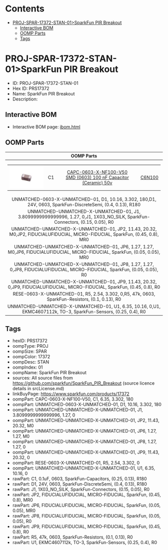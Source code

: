 



Contents
========

* [PROJ-SPAR-17372-STAN-01>SparkFun PIR Breakout](#proj-spar-17372-stan-01sparkfun-pir-breakout)
	* [Interactive BOM](#interactive-bom)
	* [OOMP Parts](#oomp-parts)
	* [Tags](#tags)

# PROJ-SPAR-17372-STAN-01>SparkFun PIR Breakout

- ID: PROJ-SPAR-17372-STAN-01
- Hex ID: PRS17372
- Name: SparkFun PIR Breakout
- Description: 

## Interactive BOM

- Interactive BOM page: [ibom.html](kicad/bom/ibom.html)

## OOMP Parts
  

|OOMP Parts|
| :---: |
|<table><tr><td>![CAPC-0603-X-NF100-V50](https://raw.githubusercontent.com/oomlout/oomlout_OOMP_parts/main/CAPC-0603-X-NF100-V50/image_140.jpg)</td><td> C1</td><td>[CAPC-0603-X-NF100-V50<br>SMD (0603) 100 nF Capacitor (Ceramic) 50v](https://github.com/oomlout/oomlout_OOMP_parts/tree/main/CAPC-0603-X-NF100-V50/)</td><td>[C6N100](https://github.com/oomlout/oomlout_OOMP_parts/tree/main/CAPC-0603-X-NF100-V50/)</td></tr></table>|
|UNMATCHED-0603-X-UNMATCHED-01, D1, 10.16, 3.302, 180,D1, 24V, 0603, SparkFun-DiscreteSemi, (0.4, 0.13), R180|
|UNMATCHED-UNMATCHED-X-UNMATCHED-01, J1, 3.8099999999999996, 1.27, 0,J1, 1X03_NO_SILK, SparkFun-Connectors, (0.15, 0.05), R0|
|UNMATCHED-UNMATCHED-X-UNMATCHED-01, JP2, 11.43, 20.32, M0,JP2, FIDUCIALUFIDUCIAL, MICRO-FIDUCIAL, SparkFun, (0.45, 0.8), MR0|
|UNMATCHED-UNMATCHED-X-UNMATCHED-01, JP6, 1.27, 1.27, M0,JP6, FIDUCIALUFIDUCIAL, MICRO-FIDUCIAL, SparkFun, (0.05, 0.05), MR0|
|UNMATCHED-UNMATCHED-X-UNMATCHED-01, JP8, 1.27, 1.27, 0,JP8, FIDUCIALUFIDUCIAL, MICRO-FIDUCIAL, SparkFun, (0.05, 0.05), R0|
|UNMATCHED-UNMATCHED-X-UNMATCHED-01, JP9, 11.43, 20.32, 0,JP9, FIDUCIALUFIDUCIAL, MICRO-FIDUCIAL, SparkFun, (0.45, 0.8), R0|
|RESE-0603-X-UNMATCHED-01, R5, 2.54, 3.302, 0,R5, 47k, 0603, SparkFun-Resistors, (0.1, 0.13), R0|
|UNMATCHED-UNMATCHED-X-UNMATCHED-01, U1, 6.35, 10.16, 0,U1, EKMC4607112k, TO-3, SparkFun-Sensors, (0.25, 0.4), R0|

## Tags

- hexID: PRS17372
- oompType: PROJ
- oompSize: SPAR
- oompColor: 17372
- oompDesc: STAN
- oompIndex: 01
- oompName: SparkFun PIR Breakout
- sources: All source files from https://github.com/sparkfun/SparkFun_PIR_Breakout (source licence details in srcLicense.md)
- linkBuyPage: https://www.sparkfun.com/products/17372
- oompPart: CAPC-0603-X-NF100-V50, C1, 6.35, 3.302, 180
- oompPart: UNMATCHED-0603-X-UNMATCHED-01, D1, 10.16, 3.302, 180
- oompPart: UNMATCHED-UNMATCHED-X-UNMATCHED-01, J1, 3.8099999999999996, 1.27, 0
- oompPart: UNMATCHED-UNMATCHED-X-UNMATCHED-01, JP2, 11.43, 20.32, M0
- oompPart: UNMATCHED-UNMATCHED-X-UNMATCHED-01, JP6, 1.27, 1.27, M0
- oompPart: UNMATCHED-UNMATCHED-X-UNMATCHED-01, JP8, 1.27, 1.27, 0
- oompPart: UNMATCHED-UNMATCHED-X-UNMATCHED-01, JP9, 11.43, 20.32, 0
- oompPart: RESE-0603-X-UNMATCHED-01, R5, 2.54, 3.302, 0
- oompPart: UNMATCHED-UNMATCHED-X-UNMATCHED-01, U1, 6.35, 10.16, 0
- rawPart: C1, 0.1uF, 0603, SparkFun-Capacitors, (0.25, 0.13), R180
- rawPart: D1, 24V, 0603, SparkFun-DiscreteSemi, (0.4, 0.13), R180
- rawPart: J1, 1X03_NO_SILK, SparkFun-Connectors, (0.15, 0.05), R0
- rawPart: JP2, FIDUCIALUFIDUCIAL, MICRO-FIDUCIAL, SparkFun, (0.45, 0.8), MR0
- rawPart: JP6, FIDUCIALUFIDUCIAL, MICRO-FIDUCIAL, SparkFun, (0.05, 0.05), MR0
- rawPart: JP8, FIDUCIALUFIDUCIAL, MICRO-FIDUCIAL, SparkFun, (0.05, 0.05), R0
- rawPart: JP9, FIDUCIALUFIDUCIAL, MICRO-FIDUCIAL, SparkFun, (0.45, 0.8), R0
- rawPart: R5, 47k, 0603, SparkFun-Resistors, (0.1, 0.13), R0
- rawPart: U1, EKMC4607112k, TO-3, SparkFun-Sensors, (0.25, 0.4), R0
